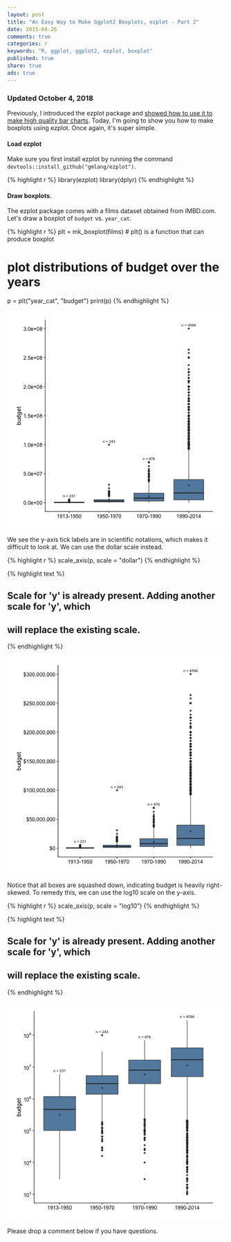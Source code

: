 ```yaml
---
layout: post
title: "An Easy Way to Make Ggplot2 Boxplots, ezplot - Part 2"
date: 2015-04-26 
comments: true
categories: r
keywords: "R, ggplot, ggplot2, ezplot, boxplot"
published: true
share: true
ads: true
---
```


### Updated October 4, 2018

Previously, I introduced the ezplot package and [showed how to use it to make high quality bar charts](https://masterr.org/r/an-easy-way-to-make-ggplot2-plots-ezplot-part1/). Today, I'm going to show you how to make boxplots using ezplot. Once again, it's super simple.

#### Load ezplot

Make sure you first install ezplot by running the command `devtools::install_github("gmlang/ezplot")`.

{% highlight r %}
library(ezplot)
library(dplyr)
{% endhighlight %}

#### Draw boxplots. 

The ezplot package comes with a films dataset obtained from IMBD.com. Let's 
draw a boxplot of `budget` vs. `year_cat`. 

{% highlight r %}
plt = mk_boxplot(films) # plt() is a function that can produce boxplot 

# plot distributions of budget over the years
p = plt("year_cat", "budget") 
print(p)
{% endhighlight %}

![center](/../figs/2015-04-26-an-easy-way-to-make-ggplot2-boxplots-ezplot-part2/unnamed-chunk-2-1.png)

We see the y-axis tick labels are in scientific notations, which makes it difficult to look at. We can use the dollar scale instead.

{% highlight r %}
scale_axis(p, scale = "dollar")
{% endhighlight %}



{% highlight text %}
## Scale for 'y' is already present. Adding another scale for 'y', which
## will replace the existing scale.
{% endhighlight %}

![center](/../figs/2015-04-26-an-easy-way-to-make-ggplot2-boxplots-ezplot-part2/unnamed-chunk-3-1.png)

Notice that all boxes are squashed down, indicating budget is heavily right-skewed. To remedy this, we can use the log10 scale on the y-axis. 

{% highlight r %}
scale_axis(p, scale = "log10")
{% endhighlight %}



{% highlight text %}
## Scale for 'y' is already present. Adding another scale for 'y', which
## will replace the existing scale.
{% endhighlight %}

![center](/../figs/2015-04-26-an-easy-way-to-make-ggplot2-boxplots-ezplot-part2/unnamed-chunk-4-1.png)

Please drop a comment below if you have questions.
